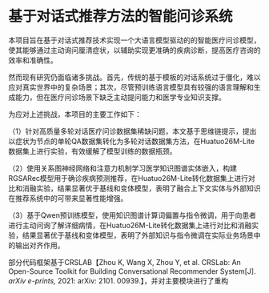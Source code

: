# 基于对话式推荐方法的智能问诊系统

   本项目旨在基于对话式推荐技术实现一个大语言模型驱动的的智能医疗问诊模型，使其能够通过主动询问厘清症状，以辅助实现更准确的疾病诊断，提高医疗咨询的效率和准确性。

  然而现有研究仍面临诸多挑战。首先，传统的基于模板的对话系统过于僵化，难以应对真实世界中的复杂场景；其次，尽管预训练语言模型具有较强的语言理解和生成能力，但在医疗问诊场景下缺乏主动提问能力和医学专业知识支撑。

  为应对上述挑战，本项目的主要工作如下：

（1）针对高质量多轮对话医疗问诊数据集稀缺问题，本文基于思维链提示，提出以症状为节点的单轮QA数据集转化为多轮对话数据集方法，在Huatuo26M-Lite数据集上进行实验，有效缓解了模型训练的数据瓶颈。

（2）使用关系图神经网络和注意力机制学习医学知识图谱实体嵌入，构建RGSARec模型用于确诊疾病预测推荐，在Huatuo26M-Lite转化数据集上进行对比和消融实验，结果显著优于基线和变体模型，表明了融合上下文实体与外部知识在推荐系统中的可带来显著性能增强。

（3）基于Qwen预训练模型，使用知识图谱计算词偏置与指令微调，用于向患者进行主动问询了解详细病情，在Huatuo26M-Lite转化数据集上进行对比和消融实验，结果显著优于基线和变体模型，表明了外部知识与指令微调在实际业务场景中的输出对齐作用。

部分代码框架基于CRSLAB【Zhou K, Wang X, Zhou Y, et al. CRSLab: An Open-Source Toolkit for Building Conversational Recommender System[J]. *arXiv e-prints,* 2021: arXiv: 2101. 00939.】，并对主要模块进行了重构


